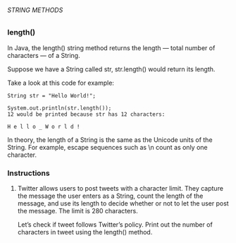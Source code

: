 ###### STRING METHODS

### length()

In Java, the length() string method returns the length ⁠— total number of characters ⁠— of a String.

Suppose we have a String called str, str.length() would return its length.

Take a look at this code for example:
```
String str = "Hello World!";  
 
System.out.println(str.length());
12 would be printed because str has 12 characters:

H e l l o _ W o r l d !
```

In theory, the length of a String is the same as the Unicode units of the String. For example, escape sequences such as \n count as only one character.

### Instructions

1. Twitter allows users to post tweets with a character limit. They capture the message the user enters as a String, count the length of the message, and use its length to decide whether or not to let the user post the message. The limit is 280 characters.

    Let’s check if tweet follows Twitter’s policy. Print out the number of characters in tweet using the length() method.